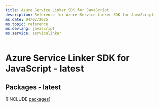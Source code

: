 ```yaml
---
title: Azure Service Linker SDK for JavaScript
description: Reference for Azure Service Linker SDK for JavaScript
ms.date: 04/02/2025
ms.topic: reference
ms.devlang: javascript
ms.service: servicelinker
---
```

# Azure Service Linker SDK for JavaScript - latest
## Packages - latest
[!INCLUDE [packages](service-linker-index.md)]